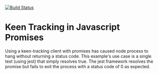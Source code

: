 [![Build Status](https://travis-ci.org/davidfrey/keen-tracking-promise-issue.svg?branch=master)](https://travis-ci.org/davidfrey/keen-tracking-promise-issue)

# Keen Tracking in Javascript Promises

Using a keen-tracking client with promises has caused node process to hang without
returning a status code. This example's use case is a single test (using jest)
that simply resolves true. The jest framework resolves the promise but fails to
exit the process with a status code of 0 as expected.
